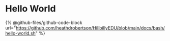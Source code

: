 # Hello World

{% @github-files/github-code-block url="https://github.com/heathdrobertson/HillbillyEDU/blob/main/docs/bash/hello-world.sh" %}
